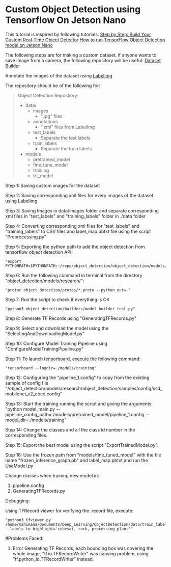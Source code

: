 # Custom Object Detection using Tensorflow On Jetson Nano

This tutorial is inspired by following tutorials:
[Step by Step: Build Your Custom Real-Time Object Detector](https://towardsdatascience.com/detailed-tutorial-build-your-custom-real-time-object-detector-5ade1017fd2d)
[How to run TensorFlow Object Detection model on Jetson Nano](https://www.dlology.com/blog/how-to-run-tensorflow-object-detection-model-on-jetson-nano/)

The following steps are for making a custom dataset, if anyone wants to save image from a camera, the following repository will be useful:
[Dataset Builder](https://github.com/MahimanaGIT/DatasetBuilder)

Annotate the images of the dataset using [LabelImg](https://github.com/tzutalin/labelImg)


The repository should be of the following for:
> Object Detection Repostiory:
>   - data/
>        - images
>            - ".jpg" files
>       - annotations
>            - ".xml" files from LabelImg
>        - test_labels
>            - Separate the  test labels
>        - train_labels
>            - Separate the train labels
>   - models
>        - pretrained_model
>        - fine_tune_model
>        - training
>        - trt_model
    

Step 1: Saving custom images for the dataset

Step 2: Saving corresponding xml files for every images of the dataset using LabelImg

Step 3: Saving Images in data/images folder and separate corresponding xml files in "test_labels" and "training_labels" folder in ./data folder

Step 4: Converting corresponding xml files for "test_labels" and "training_labels" to CSV files and label_map.pbtxt file using the script "Preprocessing.py"

Step 5: Exporting the python path to add the object detection from tensorflow object detection API: 

    "export PYTHONPATH=$PYTHONPATH:~/repo/object_detection/object_detection/models/research/:~/repo/object_detection/object_detection/models/research/slim/"

Step 6: Run the following command in terminal from the directory "object_detection/models/research/":

    "protoc object_detection/protos/*.proto --python_out=."

Step 7: Run the script to check if everything is OK

    "python3 object_detection/builders/model_builder_test.py"

Step 8: Generate TF Records using "GeneratingTFRecords.py"

Step 9: Select and download the model using the "SelectingAndDownloadingModel.py"

Step 10: Configure Model Training Pipeline using "ConfigureModelTrainingPipeline.py"

Step 11: To launch tensorboard, execute the following command:

    "tensorboard --logdir=./models/training"

Step 12: Configuring the "pipeline_1.config" to copy from the existing sample of config file "/object_detection/models/research/object_detection/samples/config/ssd_mobilenet_v2_coco.config"

Step 13: Start the training running the script and giving the arguments:
    "python model_main.py --pipeline_config_path=./models/pretrained_model/pipeline_1.config --model_dir=./models/training"

Step 14: Change the classes and all the class id number in the corresponding files.

Step 15: Export the best model using the script "ExportTrainedModel.py".

Step 16: Use the frozen path from "models/fine_tuned_model" with the file name "frozen_inference_graph.pb" and label_map.pbtxt and run the UseModel.py

Change classes when training new model in:

1. pipeline.config
2. GeneratingTFRecords.py

Debugging:

Using TFRecord viewer for verifying the .record file, execute:

    "python3 tfviewer.py /home/mahimana/Documents/Deep_Learning/ObjectDetection/data/train_labels.record --labels-to-highlight='cubesat, rock, processing_plant'"


#Problems Faced: 
1. Error Generating TF Records, each bounding box was covering the whole image, "tf.io.TFRecordWriter" was causing problem, using "tf.python_io.TFRecordWriter" instead.
